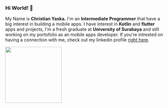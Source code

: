### Hi World! 👋

My Name is **Christian Yaska.**
I'm an **Intermediate Programmer** that have a big interest in building a mobile apps. I have interest in **Kotlin** and **flutter** apps and projects, I'm a fresh graduate at **University of Surabaya** and still working on my portofolio as an mobile apps developer. If you're intrested on having a connection with me, check out my linkedin profile [right here](https://www.linkedin.com/in/christian-yaska-natawijaya-308582199/).

<p align="left">
<a href="https://github.com/Yaska-Prog">
  <img height="180em" src="https://github-readme-stats-eight-theta.vercel.app/api?username=Yaska-Prog&show_icons=true&theme=algolia&include_all_commits=true&count_private=true"/>
</a>
</p>
<!--
**Yaska-Prog/Yaska-Prog** is a ✨ _special_ ✨ repository because its `README.md` (this file) appears on your GitHub profile.

Here are some ideas to get you started:

- 🔭 I’m currently working on ...
- 🌱 I’m currently learning ...
- 👯 I’m looking to collaborate on ...
- 🤔 I’m looking for help with ...
- 💬 Ask me about ...
- 📫 How to reach me: ...
- 😄 Pronouns: ...
- ⚡ Fun fact: ...
-->
